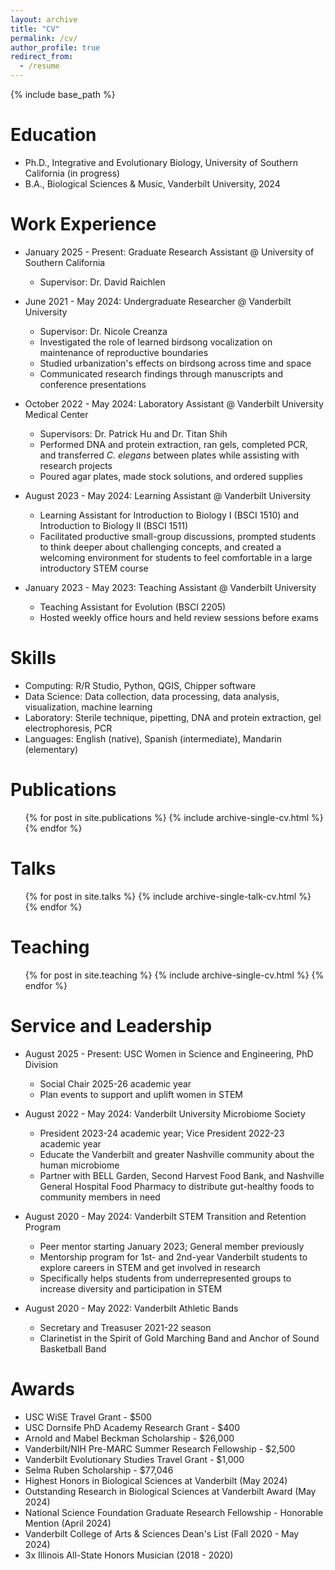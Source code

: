```yaml
---
layout: archive
title: "CV"
permalink: /cv/
author_profile: true
redirect_from:
  - /resume
---
```


{% include base_path %}

Education
======
* Ph.D., Integrative and Evolutionary Biology, University of Southern California (in progress)
* B.A., Biological Sciences & Music, Vanderbilt University, 2024

Work Experience
======
* January 2025 - Present: Graduate Research Assistant @ University of Southern California
  * Supervisor: Dr. David Raichlen
 
* June 2021 - May 2024: Undergraduate Researcher @ Vanderbilt University
  * Supervisor: Dr. Nicole Creanza
  * Investigated the role of learned birdsong vocalization on maintenance of reproductive boundaries
  * Studied urbanization's effects on birdsong across time and space
  * Communicated research findings through manuscripts and conference presentations

* October 2022 - May 2024: Laboratory Assistant @ Vanderbilt University Medical Center
  * Supervisors: Dr. Patrick Hu and Dr. Titan Shih
  * Performed DNA and protein extraction, ran gels, completed PCR, and transferred _C. elegans_ between plates while assisting with research projects
  * Poured agar plates, made stock solutions, and ordered supplies
 
* August 2023 - May 2024: Learning Assistant @ Vanderbilt University
  * Learning Assistant for Introduction to Biology I (BSCI 1510) and Introduction to Biology II (BSCI 1511)
  * Facilitated productive small-group discussions, prompted students to think deeper about challenging concepts, and created a welcoming environment for students to feel comfortable in a large introductory STEM course

* January 2023 - May 2023: Teaching Assistant @ Vanderbilt University
  * Teaching Assistant for Evolution (BSCI 2205)
  * Hosted weekly office hours and held review sessions before exams
  
Skills
======
* Computing: R/R Studio, Python, QGIS, Chipper software
* Data Science: Data collection, data processing, data analysis, visualization, machine learning
* Laboratory: Sterile technique, pipetting, DNA and protein extraction, gel electrophoresis, PCR
* Languages: English (native), Spanish (intermediate), Mandarin (elementary)

Publications
======
  <ul>{% for post in site.publications %}
    {% include archive-single-cv.html %}
  {% endfor %}</ul>
  
Talks
======
  <ul>{% for post in site.talks %}
    {% include archive-single-talk-cv.html %}
  {% endfor %}</ul>
  
Teaching
======
  <ul>{% for post in site.teaching %}
    {% include archive-single-cv.html %}
  {% endfor %}</ul>
  
Service and Leadership
======
* August 2025 - Present: USC Women in Science and Engineering, PhD Division
  * Social Chair 2025-26 academic year
  * Plan events to support and uplift women in STEM
 
* August 2022 - May 2024: Vanderbilt University Microbiome Society
  * President 2023-24 academic year; Vice President 2022-23 academic year
  * Educate the Vanderbilt and greater Nashville community about the human microbiome
  * Partner with BELL Garden, Second Harvest Food Bank, and Nashville General Hospital Food Pharmacy to distribute gut-healthy foods to community members in need

* August 2020 - May 2024: Vanderbilt STEM Transition and Retention Program
  * Peer mentor starting January 2023; General member previously
  * Mentorship program for 1st- and 2nd-year Vanderbilt students to explore careers in STEM and get involved in research
  * Specifically helps students from underrepresented groups to increase diversity and participation in STEM

* August 2020 - May 2022: Vanderbilt Athletic Bands
  * Secretary and Treasuser 2021-22 season
  * Clarinetist in the Spirit of Gold Marching Band and Anchor of Sound Basketball Band

**Awards**
======
* USC WiSE Travel Grant - $500
* USC Dornsife PhD Academy Research Grant - $400
* Arnold and Mabel Beckman Scholarship - $26,000
* Vanderbilt/NIH Pre-MARC Summer Research Fellowship - $2,500
* Vanderbilt Evolutionary Studies Travel Grant - $1,000
* Selma Ruben Scholarship - $77,046
* Highest Honors in Biological Sciences at Vanderbilt (May 2024)
* Outstanding Research in Biological Sciences at Vanderbilt Award (May 2024)
* National Science Foundation Graduate Research Fellowship - Honorable Mention (April 2024)
* Vanderbilt College of Arts & Sciences Dean's List (Fall 2020 - May 2024)
* 3x Illinois All-State Honors Musician (2018 - 2020)
